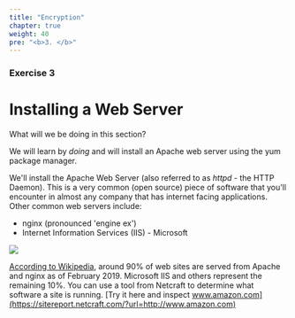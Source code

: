 ```yaml
---
title: "Encryption"
chapter: true
weight: 40
pre: "<b>3. </b>"
---
```

### Exercise 3

# Installing a Web Server

What will we be doing in this section?

We will learn by _doing_ and will install an Apache web server using the yum package manager. 

We'll install the Apache Web Server (also referred to as _httpd_ - the HTTP Daemon). This is a very common (open source)
piece of software that you'll encounter in almost any company that has internet facing applications.
Other common web servers include:

- nginx (pronounced 'engine ex')
- Internet Information Services (IIS) - Microsoft

<img src="https://upload.wikimedia.org/wikipedia/commons/1/12/Usage_share_of_web_servers_%28Source_Netcraft%29.svg">

<br/>

[According to Wikipedia](https://en.wikipedia.org/wiki/Web_server), around 90% of web sites are served from Apache and nginx as of February 2019.
Microsoft IIS and others represent the remaining 10%. You can use a tool from Netcraft to determine what software a site is
running. [Try it here and inspect www.amazon.com](https://sitereport.netcraft.com/?url=http://www.amazon.com)